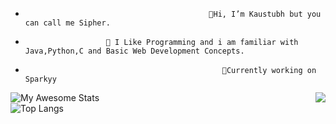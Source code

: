 -                                              👋Hi, I’m Kaustubh but you can call me Sipher. 
-                       👀 I Like Programming and i am familiar with Java,Python,C and Basic Web Development Concepts.
-                                                 🌱Currently working on Sparkyy



![My Awesome Stats](https://awesome-github-stats.azurewebsites.net/user-stats/Sipher2003?cardType=github&theme=tokyonight) <img src="https://api-breeze.herokuapp.com/api/card/516966089624649750?banner=https://wallpaper.dog/large/10767387.jpg&large_image=https://i.pinimg.com/originals/38/7f/d0/387fd00445d87ecec5486c259283008c.jpg&about=Focusing&small_image=https://nftevening.com/wp-content/uploads/2022/04/BAYC-PFP-NFT.png" align="right" />                                      
![Top Langs](https://github-readme-stats.vercel.app/api/top-langs/?username=Sipher2003&layout=compact&theme=tokyonight&hide=html)





<!---
Sipher2003/Sipher2003 is a ✨ special ✨ repository because its `README.md` (this file) appears on your GitHub profile.
You can click the Preview link to take a look at your changes.
--->
